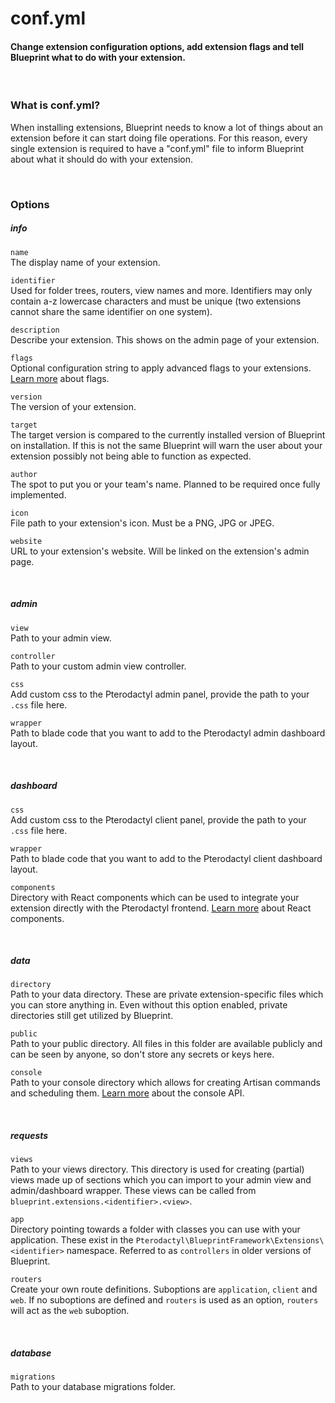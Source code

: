 # conf.yml

<h4 class="fw-light">Change extension configuration options, add extension flags and tell Blueprint what to do with your extension.</h4><br/>

### **What is conf.yml?**

When installing extensions, Blueprint needs to know a lot of things about an extension before it can start doing file operations. For this reason, every single extension is required to have a "conf.yml" file to inform Blueprint about what it should do with your extension.

<br/>

### **Options**

##### info

`name` <tag type="required"/></tag>\
The display name of your extension.

`identifier` <tag type="required"/></tag>\
Used for folder trees, routers, view names and more. Identifiers may only contain a-z lowercase characters and must be unique (two extensions cannot share the same identifier on one system).

`description` <tag type="required"/></tag>\
Describe your extension. This shows on the admin page of your extension.

`flags`\
Optional configuration string to apply advanced flags to your extensions. [Learn more](?page=documentation/flags) about flags.

`version` <tag type="required"/></tag>\
The version of your extension.

`target` <tag type="required"/></tag>\
The target version is compared to the currently installed version of Blueprint on installation. If this is not the same Blueprint will warn the user about your extension possibly not being able to function as expected.

`author`\
The spot to put you or your team's name. Planned to be required once fully implemented.

`icon`\
File path to your extension's icon. Must be a PNG, JPG or JPEG.

`website`\
URL to your extension's website. Will be linked on the extension's admin page.

<br/>

##### admin

`view` <tag type="required"/></tag>\
Path to your admin view.

`controller`\
Path to your custom admin view controller.

`css`\
Add custom css to the Pterodactyl admin panel, provide the path to your `.css` file here.

`wrapper`\
Path to blade code that you want to add to the Pterodactyl admin dashboard layout.

<br/>

##### dashboard

`css`\
Add custom css to the Pterodactyl client panel, provide the path to your `.css` file here.

`wrapper`\
Path to blade code that you want to add to the Pterodactyl client dashboard layout.

`components`\
Directory with React components which can be used to integrate your extension directly with the Pterodactyl frontend. [Learn more](?page=developing-extensions/React-components) about React components.

<br/>

##### data

`directory`\
Path to your data directory. These are private extension-specific files which you can store anything in. Even without this option enabled, private directories still get utilized by Blueprint.

`public`\
Path to your public directory. All files in this folder are available publicly and can be seen by anyone, so don't store any secrets or keys here.

`console` \
Path to your console directory which allows for creating Artisan commands and scheduling them. [Learn more](?page=documentation/consoleyml) about the console API.

<br/>

##### requests

`views`\
Path to your views directory. This directory is used for creating (partial) views made up of sections which you can import to your admin view and admin/dashboard wrapper. These views can be called from `blueprint.extensions.<identifier>.<view>`.

`app` <tag type="new" content="beta-2024-12"/></tag>\
Directory pointing towards a folder with classes you can use with your application. These exist in the `Pterodactyl\BlueprintFramework\Extensions\<identifier>` namespace. Referred to as `controllers` in older versions of Blueprint.

`routers`\
Create your own route definitions. Suboptions are `application`, `client` and `web`. If no suboptions are defined and `routers` is used as an option, `routers` will act as the `web` suboption.

<br/>

##### database

`migrations`\
Path to your database migrations folder.
